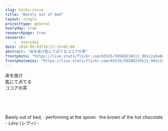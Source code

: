 ```yaml
---
slug: haiku-cocoa
title: "Barely out of bed"
layout: single
projecttype: general
everyday: true
researchpage: true
research: 
    -  everyday
date: 2018-09-03T16:27:15+02:00
abstract: "床を抜け匙にて点てるココアの茶"
frontphoto: "https://live.staticflickr.com/65535/50588234511_901c2a5e0e.jpg"
frontphotomini: "https://live.staticflickr.com/65535/50588234511_901c2a5e0e_q.jpg"
---
```


床を抜け  
匙にて点てる  
ココアの茶

&nbsp;

&nbsp;


Barely out of bed, &middot; performing at the spoon &middot; the brown of the hot chocolate  
*- Lévy (レヴィ) -*